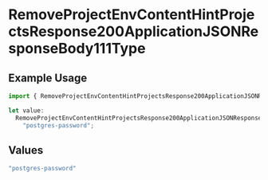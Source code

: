 # RemoveProjectEnvContentHintProjectsResponse200ApplicationJSONResponseBody111Type

## Example Usage

```typescript
import { RemoveProjectEnvContentHintProjectsResponse200ApplicationJSONResponseBody111Type } from "@vercel/sdk/models/removeprojectenvop.js";

let value:
  RemoveProjectEnvContentHintProjectsResponse200ApplicationJSONResponseBody111Type =
    "postgres-password";
```

## Values

```typescript
"postgres-password"
```